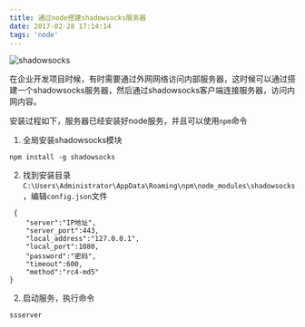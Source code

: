 ```yaml
---
title: 通过node搭建shadowsocks服务器
date: 2017-02-28 17:14:14
tags: 'node'
---
```


![shadowsocks](http://o93mwnwp7.bkt.clouddn.com/github/ss.png)

在企业开发项目时候，有时需要通过外网网络访问内部服务器，这时候可以通过搭建一个shadowsocks服务器，然后通过shadowsocks客户端连接服务器，访问内网内容。

安装过程如下，服务器已经安装好node服务，并且可以使用`npm`命令

<!--more-->

1. 全局安装shadowsocks模块
```
npm install -g shadowsocks
```
2. 找到安装目录`C:\Users\Administrator\AppData\Roaming\npm\node_modules\shadowsocks
`，编辑`config.json`文件
```
 { 
    "server":"IP地址", 
    "server_port":443, 
    "local_address":"127.0.0.1", 
    "local_port":1080, 
    "password":"密码", 
    "timeout":600, 
    "method":"rc4-md5"
}
```
2. 启动服务，执行命令
```
ssserver
```
